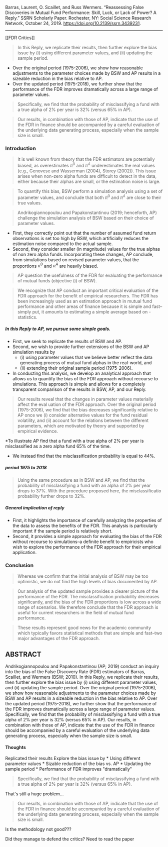 Barras, Laurent, O. Scaillet, and Russ Wermers. “Reassessing False Discoveries in Mutual Fund Performance: Skill, Luck, or Lack of Power? A Reply.” SSRN Scholarly Paper. Rochester, NY: Social Science Research Network, October 24, 2019. https://doi.org/10.2139/ssrn.3439231.

---

[[FDR Critics]]

> In this Reply, we replicate their results, then further explore the bias issue by (i) using different parameter values, and (ii) updating the sample period.

* Over the original period (1975-2006), we show how reasonable adjustments
to the parameter choices made by BSW and AP results in a sizeable reduction in the
bias relative to AP.
* Over the updated period (1975-2018), we further show that the performance of the FDR improves dramatically across a large range of parameter values. 

> Specifically, we find that the probability of misclassifying a fund with a true alpha of 2% per year is 32% (versus 65% in AP).

> Our results, in combination with those of AP, indicate that the use of the FDR in finance should be accompanied by a careful evaluation of the underlying data generating process, especially when the sample size is small.

### Introduction

> It is well known from theory that the FDR estimators are potentially biased, as
	overestimates $\pi^0$ and $\pi^A$ underestimates the real values (e.g., Genovese and Wasserman (2004), Storey (2002)). This issue arises when non-zero alpha funds are difficult to detect in the data, either because their alphas are small, or the estimation noise is large.
	
>  To quantify this bias, BSW perform a simulation analysis using a set of parameter values, and conclude that both $\pi^0$ and $\pi^A$ are close to their true values.

> Andrikogiannopoulou and Papakonstantinou (2019; henceforth, AP) challenge the
simulation analysis of BSW based on their choice of parameter values.

* First, they correctly point out that the number of assumed fund return observations is set too high by BSW, which artificially reduces the estimation noise compared to the actual sample.
* Second, they consider smaller (in magnitude) values for the true alphas of non zero alpha funds. Incorporating these changes, AP conclude, from simulations based on revised parameter values, that the proportions $\pi^0$ and $\pi^A$ are heavily biased.

> AP question the usefulness of the FDR for evaluating the performance of mutual funds (objective (i) of BSW).

> We recognize that AP conduct an important critical evaluation of the FDR approach for the benefit of empirical researchers. The FDR has been increasingly used as an estimation approach in mutual fund performance and other areas of finance because it is simple and fast–simply put, it amounts to estimating a simple average based on -statistics.

##### In this Reply to AP, we pursue some simple goals. 
* First, we seek to replicate the results of BSW and AP. 
* Second, we wish to provide further extensions of the BSW and AP simulation results by 
	* (i) using parameter values that we believe better reflect the data generating process of mutual fund alphas in the real-world, and 
	* (ii) extending their original sample period (1975-2006). 
* In conducting this analysis, we develop an analytical approach that allows us to quantify the bias of the FDR approach without recourse to simulations. This approach is simple and allows for a completely transparent comparison of the results in BSW, AP, and our Reply.

> Our results reveal that the changes in parameter values materially affect the eval
uation of the FDR approach. Over the original period (1975-2006), we find that the
bias decreases significantly relative to AP once we (i) consider alternative values for the fund residual volatility, and (ii) account for the relations between the different parameters, which are motivated by theory and supported by empirical evidence.

*To illustrate AP find that a fund with a true alpha of 2% per year is misclassified as a zero alpha fund 65% of the time. 
* We instead find that the misclassification probability is equal to 44%.

##### period 1975 to 2018
> Using the same procedure as in BSW and AP, we find that the probability of misclassifying a fund with an alpha of 2% per year drops to 37%. With the procedure proposed here, the misclassificatio probability further drops to 32%.

##### General implication of reply
* First, it highlights the importance of carefully analyzing the properties of the data to assess the benefits of the FDR. This analysis is particularly important if the sample period is relatively short. 
* Second, it provides a simple approach for evaluating the bias of the FDR without recourse to simulations–a definite benefit to empiricists who wish to explore the performance of the FDR approach for their empirical application.


### Conclusion

> Whereas we confirm that the initial analysis of BSW may be too optimistic, we do not find the high levels of bias documented by AP.

> Our analysis of the updated sample provides a clearer picture of the performance of the FDR. The misclassification probability decreases significantly, and the bias of the FDR proportions is low across a wide range of scenarios. We therefore conclude that the FDR approach is useful for current researchers in the field of mutual fund performance.

> These results represent good news for the academic community which typically favors statistical methods that are simple and fast–two major advantages of the FDR approach.

## ABSTRACT
Andrikogiannopoulou and Papakonstantinou (AP; 2019) conduct an inquiry into
the bias of the False Discovery Rate (FDR) estimators of Barras, Scaillet, and
Wermers (BSW; 2010). In this Reply, we replicate their results, then further explore the bias issue by (i) using different parameter values, and (ii) updating the sample
period. Over the original period (1975-2006), we show how reasonable adjustments
to the parameter choices made by BSW and AP results in a sizeable reduction in the
bias relative to AP. Over the updated period (1975-2018), we further show that the
performance of the FDR improves dramatically across a large range of parameter
values. Specifically, we find that the probability of misclassifying a fund with a true
alpha of 2% per year is 32% (versus 65% in AP). Our results, in combination with
those of AP, indicate that the use of the FDR in finance should be accompanied by
a careful evaluation of the underlying data generating process, especially when the
sample size is small.

#### Thoughts

Replicated their results
Explore the bias issue by 
	* Using different parameter values
		* Sizable reduction of the bias vs. AP
	* Updating the sample period
		* Performance of FDR improves "dramatically"

> Specifically, we find that the probability of misclassifying a fund with a true
alpha of 2% per year is 32% (versus 65% in AP). 

That's still a huge problem...

> Our results, in combination with those of AP, indicate that the use of the FDR in finance should be accompanied by a careful evaluation of the underlying data generating process, especially when the sample size is small.
	
Is the methodology not good???

Did they manage to defend the critics? Need to read the paper


	


